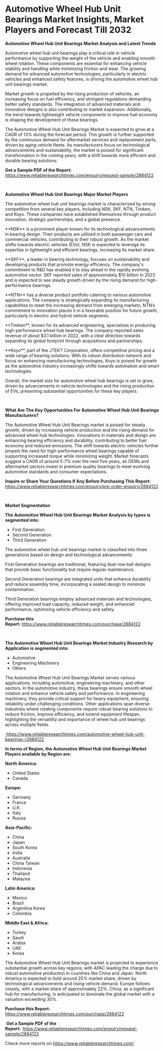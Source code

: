 <p><h1>Automotive Wheel Hub Unit Bearings Market Insights, Market Players and Forecast Till 2032</h1></p><p><strong>Automotive Wheel Hub Unit Bearings Market Analysis and Latest Trends</strong></p>
<p><p>Automotive wheel hub unit bearings play a critical role in vehicle performance by supporting the weight of the vehicle and enabling smooth wheel rotation. These components are essential for enhancing vehicle stability and handling while minimizing friction and wear. The growing demand for advanced automotive technologies, particularly in electric vehicles and enhanced safety features, is driving the automotive wheel hub unit bearings market.</p><p>Market growth is propelled by the rising production of vehicles, an increasing focus on fuel efficiency, and stringent regulations demanding better safety standards. The integration of advanced materials and innovative designs is also contributing to market expansion. Additionally, the trend towards lightweight vehicle components to improve fuel economy is shaping the development of these bearings.</p><p>The Automotive Wheel Hub Unit Bearings Market is expected to grow at a CAGR of 13% during the forecast period. This growth is further supported by the continuous demand for aftermarket services and replacement parts, driven by aging vehicle fleets. As manufacturers focus on technological advancements and sustainability, the market is poised for significant transformation in the coming years, with a shift towards more efficient and durable bearing solutions.</p></p>
<p><strong>Get a Sample PDF of the Report:&nbsp;</strong> <a href="https://www.reliableresearchtimes.com/enquiry/request-sample/2884122?utm_campaign=2792&utm_medium=2&utm_source=Github&utm_content=ia&utm_term=13032025&utm_id=automotive-wheel-hub-unit-bearings">https://www.reliableresearchtimes.com/enquiry/request-sample/2884122</a></p>
<p>&nbsp;</p>
<p><strong>Automotive Wheel Hub Unit Bearings Major Market Players</strong></p>
<p><p>The automotive wheel hub unit bearings market is characterized by strong competition from several key players, including NSK, SKF, NTN, Timken, and Koyo. These companies have established themselves through product innovation, strategic partnerships, and a global presence.</p><p>**NSK** is a prominent player known for its technological advancements in bearing design. Their products are utilized in both passenger cars and commercial vehicles, contributing to their robust growth. As the market shifts towards electric vehicles (EVs), NSK is expected to leverage its expertise in lightweight and efficient bearings, increasing its market share.</p><p>**SKF**, a leader in bearing technology, focuses on sustainability and developing products that promote energy efficiency. The company's commitment to R&D has enabled it to stay ahead in the rapidly evolving automotive sector. SKF reported sales of approximately $10 billion in 2022 and is expected to see steady growth driven by the rising demand for high-performance bearings.</p><p>**NTN** has a diverse product portfolio catering to various automotive applications. The company is strategically expanding its manufacturing capabilities to meet the increasing demand from emerging markets. NTN’s commitment to innovation places it in a favorable position for future growth, particularly in electric and hybrid vehicle segments.</p><p>**Timken**, known for its advanced engineering, specializes in producing high-performance wheel hub bearings. The company reported sales revenue of about $3.1 billion in 2022, with a clear direction towards expanding its global footprint through acquisitions and partnerships.</p><p>**Koyo**, part of the JTEKT Corporation, offers competitive pricing and a wide range of bearing solutions. With its robust distribution network and focus on enhancing manufacturing technologies, Koyo is poised for growth as the automotive industry increasingly shifts towards automation and smart technologies.</p><p>Overall, the market size for automotive wheel hub bearings is set to grow, driven by advancements in vehicle technologies and the rising production of EVs, presenting substantial opportunities for these key players.</p></p>
<p>&nbsp;</p>
<p><strong>What Are The Key Opportunities For Automotive Wheel Hub Unit Bearings Manufacturers?</strong></p>
<p><p>The Automotive Wheel Hub Unit Bearings market is poised for steady growth, driven by increasing vehicle production and the rising demand for advanced wheel hub technologies. Innovations in materials and design are enhancing bearing efficiency and durability, contributing to better fuel economy and reduced emissions. The shift towards electric vehicles further propels the need for high-performance wheel bearings capable of supporting increased torque while minimizing weight. Market forecasts suggest a CAGR of around 5-7% over the next five years, as OEMs and aftermarket sectors invest in premium quality bearings to meet evolving automotive standards and consumer expectations.</p></p>
<p><strong>Inquire or Share Your Questions If Any Before Purchasing This Report:</strong> <a href="https://www.reliableresearchtimes.com/enquiry/pre-order-enquiry/2884122?utm_campaign=2792&utm_medium=2&utm_source=Github&utm_content=ia&utm_term=13032025&utm_id=automotive-wheel-hub-unit-bearings">https://www.reliableresearchtimes.com/enquiry/pre-order-enquiry/2884122</a></p>
<p>&nbsp;</p>
<p><strong>Market Segmentation</strong></p>
<p><strong>The Automotive Wheel Hub Unit Bearings Market Analysis by types is segmented into:</strong></p>
<p><ul><li> First Generation</li><li>Second Generation</li><li>Third Generation </li></ul></p>
<p><p>The automotive wheel hub unit bearings market is classified into three generations based on design and technological advancements. </p><p>First Generation bearings are traditional, featuring dual-row ball designs that provide basic functionality but require regular maintenance. </p><p>Second Generation bearings are integrated units that enhance durability and reduce assembly time, incorporating a sealed design to minimize contamination. </p><p>Third Generation bearings employ advanced materials and technologies, offering improved load capacity, reduced weight, and enhanced performance, optimizing vehicle efficiency and safety.</p></p>
<p><strong>Purchase this Report:&nbsp;</strong><a href="https://www.reliableresearchtimes.com/purchase/2884122?utm_campaign=2792&utm_medium=2&utm_source=Github&utm_content=ia&utm_term=13032025&utm_id=automotive-wheel-hub-unit-bearings">https://www.reliableresearchtimes.com/purchase/2884122</a></p>
<p>&nbsp;</p>
<p><strong>The Automotive Wheel Hub Unit Bearings Market Industry Research by Application is segmented into:</strong></p>
<p><ul><li> Automotive</li><li>Engineering Machinery</li><li>Others </li></ul></p>
<p><p>The Automotive Wheel Hub Unit Bearings Market serves various applications, including automotive, engineering machinery, and other sectors. In the automotive industry, these bearings ensure smooth wheel rotation and enhance vehicle safety and performance. In engineering machinery, they provide critical support for heavy equipment, ensuring reliability under challenging conditions. Other applications span diverse industries where rotating components require robust bearing solutions to reduce friction, improve efficiency, and extend equipment lifespan, highlighting the versatility and importance of wheel hub unit bearings across multiple fields.</p></p>
<p><a href="https://www.reliableresearchtimes.com/automotive-wheel-hub-unit-bearings-r2884122?utm_campaign=2792&utm_medium=2&utm_source=Github&utm_content=ia&utm_term=13032025&utm_id=automotive-wheel-hub-unit-bearings">&nbsp;https://www.reliableresearchtimes.com/automotive-wheel-hub-unit-bearings-r2884122</a></p>
<p><strong>In terms of Region, the Automotive Wheel Hub Unit Bearings Market Players available by Region are:</strong></p>
<p>
    <p> <strong> North America: </strong>
        <ul>
            <li>United States</li>
            <li>Canada</li>
        </ul>
        </p> 
    <p> <strong> Europe: </strong>
        <ul>
            <li>Germany</li>
            <li>France</li>
            <li>U.K.</li>
            <li>Italy</li>
            <li>Russia</li>
        </ul>
        </p> 
    <p> <strong> Asia-Pacific: </strong>
        <ul>
            <li>China</li>
            <li>Japan</li>
            <li>South Korea</li>
            <li>India</li>
            <li>Australia</li>
            <li>China Taiwan</li>
            <li>Indonesia</li>
            <li>Thailand</li>
            <li>Malaysia</li>
        </ul>
        </p> 
    <p> <strong> Latin America: </strong>
        <ul>
            <li>Mexico</li>
            <li>Brazil</li>
            <li>Argentina Korea</li>
            <li>Colombia</li>
        </ul>
        </p> 
    <p> <strong> Middle East & Africa: </strong>
        <ul>
            <li>Turkey</li>
            <li>Saudi</li>
            <li>Arabia</li>
            <li>UAE</li>
            <li>Korea</li>
        </ul>
    </p>
    </p>
<p><p>The Automotive Wheel Hub Unit Bearings market is projected to experience substantial growth across key regions, with APAC leading the charge due to robust automotive production in countries like China and Japan. North America is expected to hold around 25% market share, driven by technological advancements and rising vehicle demand. Europe follows closely, with a market share of approximately 22%. China, as a significant hub for manufacturing, is anticipated to dominate the global market with a valuation exceeding 30%.</p></p>
<p><strong>Purchase this Report: </strong><a href="https://www.reliableresearchtimes.com/purchase/2884122?utm_campaign=2792&utm_medium=2&utm_source=Github&utm_content=ia&utm_term=13032025&utm_id=automotive-wheel-hub-unit-bearings">https://www.reliableresearchtimes.com/purchase/2884122</a></p>
<p>&nbsp;<strong>Get a Sample PDF of the Report:&nbsp;&nbsp;</strong><a href="https://www.reliableresearchtimes.com/enquiry/request-sample/2884122?utm_campaign=2792&utm_medium=2&utm_source=Github&utm_content=ia&utm_term=13032025&utm_id=automotive-wheel-hub-unit-bearings">https://www.reliableresearchtimes.com/enquiry/request-sample/2884122</a></p>
<p><strong></strong></p>
<p>Check more reports on <a href="https://www.reliableresearchtimes.com/?utm_campaign=2792&utm_medium=2&utm_source=Github&utm_content=ia&utm_term=13032025&utm_id=automotive-wheel-hub-unit-bearings">https://www.reliableresearchtimes.com/</a></p>
